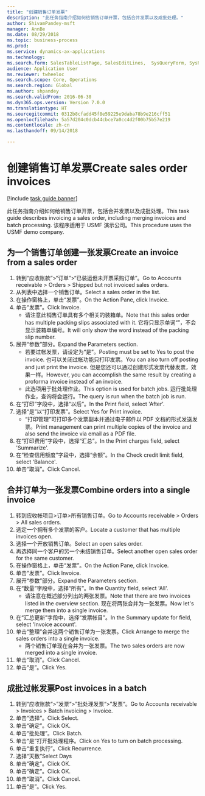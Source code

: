 ```yaml
--- 
title: "创建销售订单发票"
description: "此任务指南介绍如何给销售订单开票，包括合并发票以及成批处理。"
author: ShivamPandey-msft
manager: AnnBe
ms.date: 08/29/2018
ms.topic: business-process
ms.prod: 
ms.service: dynamics-ax-applications
ms.technology: 
ms.search.form: SalesTableListPage, SalesEditLines,  SysQueryForm, SysRecurrence
audience: Application User
ms.reviewer: twheeloc
ms.search.scope: Core, Operations
ms.search.region: Global
ms.author: shpandey
ms.search.validFrom: 2016-06-30
ms.dyn365.ops.version: Version 7.0.0
ms.translationtype: HT
ms.sourcegitcommit: 0312b8cfadd45f8e59225e9daba78b9e216cff51
ms.openlocfilehash: 5a57d204c0dcb44cbce7a0cc4d2f00b75b57e219
ms.contentlocale: zh-cn
ms.lasthandoff: 09/14/2018

---
```

# <a name="create-sales-order-invoices"></a><span data-ttu-id="e67d6-103">创建销售订单发票</span><span class="sxs-lookup"><span data-stu-id="e67d6-103">Create sales order invoices</span></span>

[!include [task guide banner](../../includes/task-guide-banner.md)]

<span data-ttu-id="e67d6-104">此任务指南介绍如何给销售订单开票，包括合并发票以及成批处理。</span><span class="sxs-lookup"><span data-stu-id="e67d6-104">This task guide describes invoicing a sales order, including merging invoices and batch processing.</span></span> <span data-ttu-id="e67d6-105">该程序适用于 USMF 演示公司。</span><span class="sxs-lookup"><span data-stu-id="e67d6-105">This procedure uses the USMF demo company.</span></span>


## <a name="create-an-invoice-from-a-sales-order"></a><span data-ttu-id="e67d6-106">为一个销售订单创建一张发票</span><span class="sxs-lookup"><span data-stu-id="e67d6-106">Create an invoice from a sales order</span></span>
1. <span data-ttu-id="e67d6-107">转到“应收账款”>“订单”>“已装运但未开票采购订单”。</span><span class="sxs-lookup"><span data-stu-id="e67d6-107">Go to Accounts receivable > Orders > Shipped but not invoiced sales orders.</span></span>
2. <span data-ttu-id="e67d6-108">从列表中选择一个销售订单。</span><span class="sxs-lookup"><span data-stu-id="e67d6-108">Select a sales order in the list.</span></span> 
3. <span data-ttu-id="e67d6-109">在操作窗格上，单击“发票”。</span><span class="sxs-lookup"><span data-stu-id="e67d6-109">On the Action Pane, click Invoice.</span></span>
4. <span data-ttu-id="e67d6-110">单击“发票”。</span><span class="sxs-lookup"><span data-stu-id="e67d6-110">Click Invoice.</span></span>
    * <span data-ttu-id="e67d6-111">请注意此销售订单具有多个相关的装箱单。</span><span class="sxs-lookup"><span data-stu-id="e67d6-111">Note that this sales order has multiple packing slips associated with it.</span></span> <span data-ttu-id="e67d6-112">它将只显示单词“<multiple>”，不会显示装箱单编号。</span><span class="sxs-lookup"><span data-stu-id="e67d6-112">It will only show the word <multiple> instead of the packing slip number.</span></span>  
5. <span data-ttu-id="e67d6-113">展开“参数”部分。</span><span class="sxs-lookup"><span data-stu-id="e67d6-113">Expand the Parameters section.</span></span>
    * <span data-ttu-id="e67d6-114">若要过帐发票，请设定为“是”。</span><span class="sxs-lookup"><span data-stu-id="e67d6-114">Posting must be set to Yes to post the invoice.</span></span> <span data-ttu-id="e67d6-115">也可以关闭过帐功能只打印发票。</span><span class="sxs-lookup"><span data-stu-id="e67d6-115">You can also turn off posting and just print the invoice.</span></span> <span data-ttu-id="e67d6-116">但是您还可以通过创建形式发票代替发票，效果一样。</span><span class="sxs-lookup"><span data-stu-id="e67d6-116">However, you can accomplish the same result by creating a proforma invoice instead of an invoice.</span></span>  
    * <span data-ttu-id="e67d6-117">此选项用于批处理作业。</span><span class="sxs-lookup"><span data-stu-id="e67d6-117">This option is used for batch jobs.</span></span> <span data-ttu-id="e67d6-118">运行批处理作业，查询将会运行。</span><span class="sxs-lookup"><span data-stu-id="e67d6-118">The query is run when the batch job is run.</span></span>    
6. <span data-ttu-id="e67d6-119">在“打印”字段中，选择“以后”。</span><span class="sxs-lookup"><span data-stu-id="e67d6-119">In the Print field, select 'After'.</span></span>
7. <span data-ttu-id="e67d6-120">选择“是”以“打印发票”。</span><span class="sxs-lookup"><span data-stu-id="e67d6-120">Select Yes for Print invoice.</span></span>
    * <span data-ttu-id="e67d6-121">“打印管理”可打印多个发票副本并通过电子邮件以 PDF 文档的形式发送发票。</span><span class="sxs-lookup"><span data-stu-id="e67d6-121">Print management can print  multiple copies of the invoice and also send the invoice via email as a PDF file.</span></span>  
8. <span data-ttu-id="e67d6-122">在“打印费用”字段中，选择“汇总”。</span><span class="sxs-lookup"><span data-stu-id="e67d6-122">In the Print charges field, select 'Summarize'.</span></span>
9. <span data-ttu-id="e67d6-123">在“检查信用额度”字段中，选择“余额”。</span><span class="sxs-lookup"><span data-stu-id="e67d6-123">In the Check credit limit field, select 'Balance'.</span></span>
10. <span data-ttu-id="e67d6-124">单击“取消”。</span><span class="sxs-lookup"><span data-stu-id="e67d6-124">Click Cancel.</span></span>

## <a name="combine-orders-into-a-single-invoice"></a><span data-ttu-id="e67d6-125">合并订单为一张发票</span><span class="sxs-lookup"><span data-stu-id="e67d6-125">Combine orders into a single invoice</span></span>
1. <span data-ttu-id="e67d6-126">转到应收帐项目>订单>所有销售订单。</span><span class="sxs-lookup"><span data-stu-id="e67d6-126">Go to Accounts receivable > Orders > All sales orders.</span></span>
2. <span data-ttu-id="e67d6-127">选定一个拥有多个发票的客户。</span><span class="sxs-lookup"><span data-stu-id="e67d6-127">Locate a customer that has multiple invoices open.</span></span>
3. <span data-ttu-id="e67d6-128">选择一个开放销售订单。</span><span class="sxs-lookup"><span data-stu-id="e67d6-128">Select an open sales order.</span></span>
4. <span data-ttu-id="e67d6-129">再选择同一个客户的另一个未结销售订单。</span><span class="sxs-lookup"><span data-stu-id="e67d6-129">Select another open sales order for the same customer.</span></span>
5. <span data-ttu-id="e67d6-130">在操作窗格上，单击“发票”。</span><span class="sxs-lookup"><span data-stu-id="e67d6-130">On the Action Pane, click Invoice.</span></span>
6. <span data-ttu-id="e67d6-131">单击“发票”。</span><span class="sxs-lookup"><span data-stu-id="e67d6-131">Click Invoice.</span></span>
7. <span data-ttu-id="e67d6-132">展开“参数”部分。</span><span class="sxs-lookup"><span data-stu-id="e67d6-132">Expand the Parameters section.</span></span>
8. <span data-ttu-id="e67d6-133">在“数量”字段中，选择“所有”。</span><span class="sxs-lookup"><span data-stu-id="e67d6-133">In the Quantity field, select 'All'.</span></span>
    * <span data-ttu-id="e67d6-134">请注意在概述部分列出的两张发票。</span><span class="sxs-lookup"><span data-stu-id="e67d6-134">Note that there are two invoices listed in the overview section.</span></span> <span data-ttu-id="e67d6-135">现在将两张合并为一张发票。</span><span class="sxs-lookup"><span data-stu-id="e67d6-135">Now let's merge them into a single invoice.</span></span>  
9. <span data-ttu-id="e67d6-136">在“汇总更新”字段中，选择“发票帐目”。</span><span class="sxs-lookup"><span data-stu-id="e67d6-136">In the Summary update for field, select 'Invoice account'.</span></span>
10. <span data-ttu-id="e67d6-137">单击“整理”合并这两个销售订单为一张发票。</span><span class="sxs-lookup"><span data-stu-id="e67d6-137">Click Arrange to merge the sales orders into a single invoice.</span></span>
    * <span data-ttu-id="e67d6-138">两个销售订单现在合并为一张发票。</span><span class="sxs-lookup"><span data-stu-id="e67d6-138">The two sales orders are now merged into a single invoice.</span></span>   
11. <span data-ttu-id="e67d6-139">单击“取消”。</span><span class="sxs-lookup"><span data-stu-id="e67d6-139">Click Cancel.</span></span>
12. <span data-ttu-id="e67d6-140">单击“是”。</span><span class="sxs-lookup"><span data-stu-id="e67d6-140">Click Yes.</span></span>

## <a name="post-invoices-in-a-batch"></a><span data-ttu-id="e67d6-141">成批过帐发票</span><span class="sxs-lookup"><span data-stu-id="e67d6-141">Post invoices in a batch</span></span>
1. <span data-ttu-id="e67d6-142">转到“应收账款“>”发票“>”批处理发票“>”发票“。</span><span class="sxs-lookup"><span data-stu-id="e67d6-142">Go to Accounts receivable > Invoices > Batch invoicing > Invoice.</span></span>
2. <span data-ttu-id="e67d6-143">单击“选择”。</span><span class="sxs-lookup"><span data-stu-id="e67d6-143">Click Select.</span></span>
3. <span data-ttu-id="e67d6-144">单击“确定”。</span><span class="sxs-lookup"><span data-stu-id="e67d6-144">Click OK.</span></span>
4. <span data-ttu-id="e67d6-145">单击“批处理”。</span><span class="sxs-lookup"><span data-stu-id="e67d6-145">Click Batch.</span></span>
5. <span data-ttu-id="e67d6-146">单击“是”打开批处理程序。</span><span class="sxs-lookup"><span data-stu-id="e67d6-146">Click on Yes to turn on batch processing.</span></span>
6. <span data-ttu-id="e67d6-147">单击“重复执行”。</span><span class="sxs-lookup"><span data-stu-id="e67d6-147">Click Recurrence.</span></span>
7. <span data-ttu-id="e67d6-148">选择“天数”</span><span class="sxs-lookup"><span data-stu-id="e67d6-148">Select Days</span></span>
8. <span data-ttu-id="e67d6-149">单击“确定”。</span><span class="sxs-lookup"><span data-stu-id="e67d6-149">Click OK.</span></span>
9. <span data-ttu-id="e67d6-150">单击“确定”。</span><span class="sxs-lookup"><span data-stu-id="e67d6-150">Click OK.</span></span>
10. <span data-ttu-id="e67d6-151">单击“取消”。</span><span class="sxs-lookup"><span data-stu-id="e67d6-151">Click Cancel.</span></span>
11. <span data-ttu-id="e67d6-152">单击“是”。</span><span class="sxs-lookup"><span data-stu-id="e67d6-152">Click Yes.</span></span>


